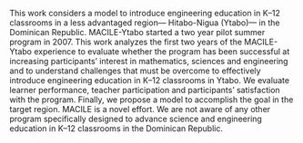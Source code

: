 This work considers a model to introduce engineering education in K–12 classrooms in a less advantaged region— Hitabo-Nigua (Ytabo)— in the Dominican Republic. MACILE-Ytabo started a two year pilot summer program in 2007. This work analyzes the first two years of the MACILE-Ytabo experience to evaluate whether the program has been successful at increasing participants’ interest in mathematics, sciences and engineering and to understand challenges that must be overcome to effectively introduce engineering education in K–12 classrooms in Ytabo. We evaluate learner performance, teacher participation and participants’ satisfaction with the program. Finally, we propose a model to accomplish the goal in the target region. MACILE is a novel effort. We are not aware of any other program specifically designed to advance science and engineering education in K–12 classrooms in the Dominican Republic. 
